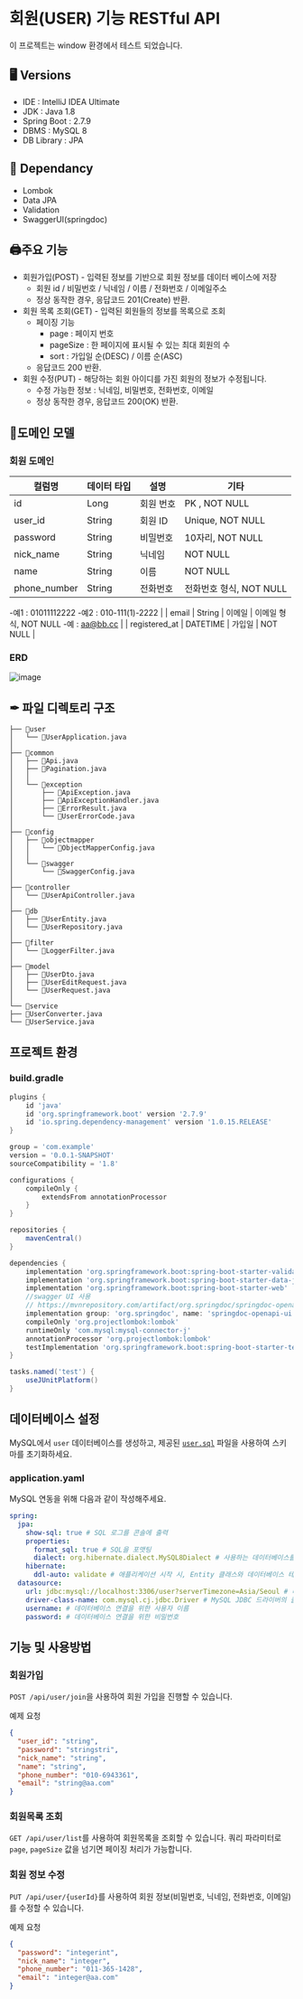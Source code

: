# 회원(USER) 기능 RESTful API
이 프로젝트는 window 환경에서 테스트 되었습니다.

## 🖥️ Versions

- IDE : IntelliJ IDEA Ultimate
- JDK : Java 1.8
- Spring Boot : 2.7.9
- DBMS : MySQL 8
- DB Library : JPA

## 📢 Dependancy

- Lombok
- Data JPA
- Validation
- SwaggerUI(springdoc)

## 🖨주요 기능

- 회원가입(POST) - 입력된 정보를 기반으로 회원 정보를 데이터 베이스에 저장
    - 회원 id / 비밀번호 / 닉네임 / 이름 / 전화번호 / 이메일주소
    - 정상 동작한 경우, 응답코드 201(Create) 반환.
- 회원 목록 조회(GET) - 입력된 회원들의 정보를 목록으로 조회
    - 페이징 기능
        - page : 페이지 번호
        - pageSize :  한 페이지에 표시될 수 있는 최대 회원의 수
        - sort : 가입일 순(DESC) / 이름 순(ASC)
    - 응답코드 200 반환.
- 회원 수정(PUT) - 해당하는 회원 아이디를 가진 회원의 정보가 수정됩니다.
    - 수정 가능한 정보 : 닉네임, 비밀번호, 전화번호, 이메일
    - 정상 동작한 경우, 응답코드 200(OK) 반환.

## 📄도메인 모델

### 회원 도메인

| 컬럼명 | 데이터 타입 | 설명 | 기타 |
| --- | --- | --- | --- |
| id | Long | 회원 번호 | PK , NOT NULL |
| user_id | String | 회원 ID | Unique, NOT NULL |
| password | String | 비밀번호 | 10자리, NOT NULL |
| nick_name | String | 닉네임 | NOT NULL |
| name | String | 이름 | NOT NULL |
| phone_number | String | 전화번호 | 전화번호 형식, NOT NULL
-예1 : 01011112222
-예2 : 010-111(1)-2222 |
| email | String | 이메일 | 이메일 형식, NOT NULL
-예 : aa@bb.cc |
| registered_at | DATETIME | 가입일 | NOT NULL |

### ERD

![image](https://github.com/thkim610/UserAPI_Project/assets/112153004/ecc880eb-bbb7-40e6-b0fe-6fdd41ee956c)


## ✒ 파일 디렉토리 구조

```
├── 📁user
│   └── 📄UserApplication.java
│
├── 📁common
│   ├── 📄Api.java
│   ├── 📄Pagination.java
│   │
│   └── 📁exception
│       ├── 📄ApiException.java
│       ├── 📄ApiExceptionHandler.java
│       ├── 📄ErrorResult.java
│       └── 📄UserErrorCode.java
│
├── 📁config
│   ├── 📁objectmapper
│   │   └── 📄ObjectMapperConfig.java
│   │
│   └── 📁swagger
│       └── 📄SwaggerConfig.java
│
├── 📁controller
│   └── 📄UserApiController.java
│
├── 📁db
│   ├── 📄UserEntity.java
│   └── 📄UserRepository.java
│
├── 📁filter
│   └── 📄LoggerFilter.java
│
├── 📁model
│   ├── 📄UserDto.java
│   ├── 📄UserEditRequest.java
│   └── 📄UserRequest.java
│
└── 📁service
├── 📄UserConverter.java
└── 📄UserService.java
```

## 프로젝트 환경

### build.gradle

```groovy
plugins {
	id 'java'
	id 'org.springframework.boot' version '2.7.9'
	id 'io.spring.dependency-management' version '1.0.15.RELEASE'
}

group = 'com.example'
version = '0.0.1-SNAPSHOT'
sourceCompatibility = '1.8'

configurations {
	compileOnly {
		extendsFrom annotationProcessor
	}
}

repositories {
	mavenCentral()
}

dependencies {
	implementation 'org.springframework.boot:spring-boot-starter-validation'
	implementation 'org.springframework.boot:spring-boot-starter-data-jpa'
	implementation 'org.springframework.boot:spring-boot-starter-web'
	//swagger UI 사용
	// https://mvnrepository.com/artifact/org.springdoc/springdoc-openapi-ui
	implementation group: 'org.springdoc', name: 'springdoc-openapi-ui', version: '1.7.0'
	compileOnly 'org.projectlombok:lombok'
	runtimeOnly 'com.mysql:mysql-connector-j'
	annotationProcessor 'org.projectlombok:lombok'
	testImplementation 'org.springframework.boot:spring-boot-starter-test'
}

tasks.named('test') {
	useJUnitPlatform()
}

```

## 데이터베이스 설정
MySQL에서 `user` 데이터베이스를 생성하고, 제공된 [`user.sql`](https://github.com/thkim610/UserAPI_Project/blob/main/user.sql) 파일을 사용하여 스키마를 초기화하세요.

### application.yaml

MySQL 연동을 위해 다음과 같이 작성해주세요.

```yaml
spring:
  jpa:
    show-sql: true # SQL 로그를 콘솔에 출력
    properties:
      format_sql: true # SQL을 포맷팅
      dialect: org.hibernate.dialect.MySQL8Dialect # 사용하는 데이터베이스를 MySQL 8버전으로 설정
    hibernate:
      ddl-auto: validate # 애플리케이션 시작 시, Entity 클래스와 데이터베이스 테이블 구조를 비교 검증
  datasource:
    url: jdbc:mysql://localhost:3306/user?serverTimezone=Asia/Seoul # 데이터베이스 연결 URL(서버 시간대 : 'Asia/Seoul')
    driver-class-name: com.mysql.cj.jdbc.Driver # MySQL JDBC 드라이버의 클래스 이름
    username: # 데이터베이스 연결을 위한 사용자 이름
    password: # 데이터베이스 연결을 위한 비밀번호
```

## 기능 및 사용방법

### 회원가입
`POST /api/user/join`을 사용하여 회원 가입을 진행할 수 있습니다.

예제 요청
```json
{
  "user_id": "string",
  "password": "stringstri",
  "nick_name": "string",
  "name": "string",
  "phone_number": "010-6943361",
  "email": "string@aa.com"
}
```

### 회원목록 조회
`GET /api/user/list`를 사용하여 회원목록을 조회할 수 있습니다.
쿼리 파라미터로 `page`, `pageSize` 값을 넘기면 페이징 처리가 가능합니다.

### 회원 정보 수정
`PUT /api/user/{userId}`를 사용하여 회원 정보(비밀번호, 닉네임, 전화번호, 이메일)를 수정할 수 있습니다.

예제 요청
```json
{
  "password": "integerint",
  "nick_name": "integer",
  "phone_number": "011-365-1428",
  "email": "integer@aa.com"
}
